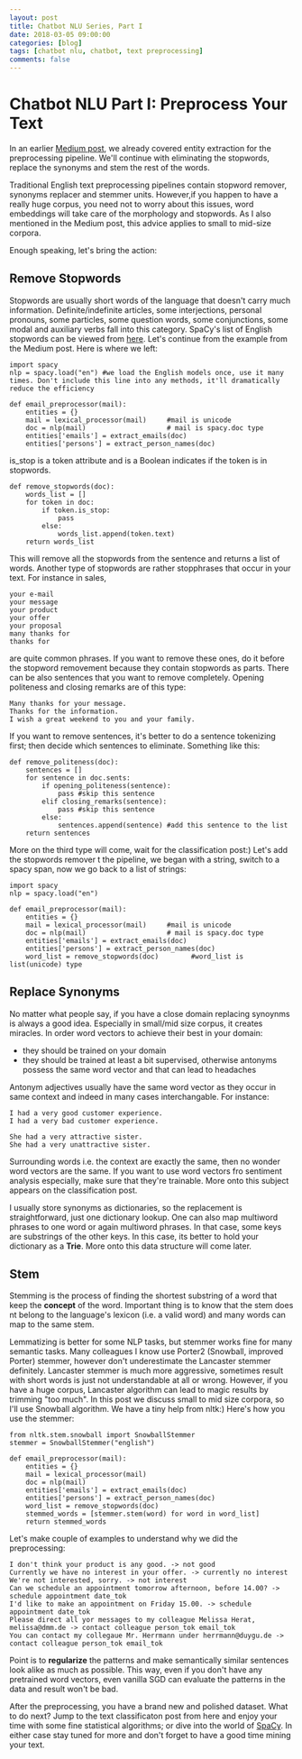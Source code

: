 ```yaml
---
layout: post
title: Chatbot NLU Series, Part I
date: 2018-03-05 09:00:00
categories: [blog]
tags: [chatbot nlu, chatbot, text preprocessing]
comments: false
---
```


# Chatbot NLU Part I: Preprocess Your Text

In an earlier [Medium post](https://medium.com/@duygu.altinok12/preprocess-your-text-with-spacy-926e32289b27), we already covered entity extraction for the preprocessing pipeline. We'll continue with eliminating the stopwords, replace the synonyms and stem the rest of the words.

Traditional English text preprocessing pipelines contain stopword remover, synonyms replacer and stemmer units. However,if you happen to have a really huge corpus, you need not to worry about this issues, word embeddings will take care of the morphology and stopwords. As I also mentioned in the Medium post, this advice applies to small to mid-size corpora. 

Enough speaking, let's bring the action:

## Remove Stopwords

Stopwords are usually short words of the language that doesn't carry much information. Definite/indefinite articles, some interjections, personal pronouns, some particles, some question words, some conjunctions, some modal and auxiliary verbs fall into this category. SpaCy's list of English stopwords can be viewed from [here](https://github.com/explosion/spaCy/blob/master/spacy/lang/en/stop_words.py).
Let's continue from the example from the Medium post. Here is where we left:

```
import spacy
nlp = spacy.load("en") #we load the English models once, use it many times. Don't include this line into any methods, it'll dramatically reduce the efficiency

def email_preprocessor(mail):
    entities = {}
    mail = lexical_processor(mail)     #mail is unicode
    doc = nlp(mail)                    # mail is spacy.doc type
    entities['emails'] = extract_emails(doc)
    entities['persons'] = extract_person_names(doc)
```
is_stop is a token attribute and is a Boolean indicates if the token is in stopwords. 

```
def remove_stopwords(doc):
    words_list = []
    for token in doc:
        if token.is_stop:
            pass
        else:
            words_list.append(token.text)
    return words_list
```

This will remove all the stopwords from the sentence and returns a list of words. 
Another type of stopwords are rather stopphrases that occur in your text. For instance in sales, 

```
your e-mail
your message
your product
your offer
your proposal
many thanks for
thanks for
```
are quite common phrases. If you want to remove these ones, do it before the stopword removement because they contain stopwords as parts. 
There can be also sentences that you want to remove completely. Opening politeness and closing remarks are of this type:

```
Many thanks for your message.
Thanks for the information.
I wish a great weekend to you and your family.
```
If you want to remove sentences, it's better to do a sentence tokenizing first; then decide which sentences to eliminate. Something like this:

```
def remove_politeness(doc):
    sentences = [] 
    for sentence in doc.sents:
        if opening_politeness(sentence):
            pass #skip this sentence
        elif closing_remarks(sentence):
            pass #skip this sentence
        else:
            sentences.append(sentence) #add this sentence to the list
    return sentences
```
More on the third type will come, wait for the classification post:) Let's add the stopwords remover t the pipeline, we began with a string, switch to a spacy span, now we go back to a list of strings:

```
import spacy
nlp = spacy.load("en") 

def email_preprocessor(mail):
    entities = {}
    mail = lexical_processor(mail)     #mail is unicode
    doc = nlp(mail)                    # mail is spacy.doc type
    entities['emails'] = extract_emails(doc)
    entities['persons'] = extract_person_names(doc)
    word_list = remove_stopwords(doc)        #word_list is list(unicode) type
```

## Replace Synonyms
No matter what people say, if you have a close domain replacing synoynms is always a good idea. Especially in small/mid size corpus, it creates miracles. In order word vectors to achieve their best in your domain:

* they should be trained on your domain 
* they should be trained at least a bit supervised, otherwise antonyms possess the same word vector and that can lead to headaches

Antonym adjectives usually have the same word vector as they occur in same context and indeed in many cases interchangable. For instance:

```
I had a very good customer experience.
I had a very bad customer experience.

She had a very attractive sister.
She had a very unattractive sister.
```
Surrounding words i.e. the context are exactly the same, then no wonder word vectors are the same. If you want to use word vectors fro sentiment analysis especially, make sure that they're trainable. More onto this subject appears on the classification post.

I usually store synonyms as dictionaries, so the replacement is straightforward, just one dictionary lookup. One can also map multiword phrases to one word or again multiword phrases. In that case, some keys are substrings of the other keys. In this case, its better to hold your dictionary as a **Trie**. More onto this data structure will come later. 

## Stem 
Stemming is the process of finding the shortest substring of a word that keep the **concept** of the word. Important thing is to know that the stem does nt belong to the language's lexicon (i.e. a valid word) and many words can map to the same stem. 

Lemmatizing is better for some NLP tasks, but stemmer works fine for many semantic tasks. Many colleagues I know use Porter2 (Snowball, improved Porter) stemmer, however don't underestimate the Lancaster stemmer definitely. Lancaster stemmer is much more aggressive, sometimes result with short words is just not understandable at all or wrong. However, if you have a huge corpus, Lancaster algorithm can lead to magic results by trimming "too much". In this post we discuss small to mid size corpora, so I'll use Snowball algorithm. We have a tiny help from nltk:) Here's how you use the stemmer:

```
from nltk.stem.snowball import SnowballStemmer
stemmer = SnowballStemmer("english")

def email_preprocessor(mail):
    entities = {}
    mail = lexical_processor(mail)     
    doc = nlp(mail)                    
    entities['emails'] = extract_emails(doc)
    entities['persons'] = extract_person_names(doc)
    word_list = remove_stopwords(doc)        
    stemmed_words = [stemmer.stem(word) for word in word_list]
    return stemmed_words
```

Let's make couple of examples to understand why we did the preprocessing:

```
I don't think your product is any good. -> not good
Currently we have no interest in your offer. -> currently no interest
We're not interested, sorry. -> not interest
Can we schedule an appointment tomorrow afternoon, before 14.00? -> schedule appointment date_tok
I'd like to make an appointment on Friday 15.00. -> schedule appointment date_tok
Please direct all yor messages to my colleague Melissa Herat, melissa@dmm.de -> contact colleague person_tok email_tok
You can contact my collegaue Mr. Herrmann under herrmann@duygu.de -> contact colleague person_tok email_tok
```

Point is to **regularize** the patterns and make semantically similar sentences look alike as much as possible. This way, even if you don't have any pretrained word vectors, even vanilla SGD can evaluate the patterns in the data and result won't be bad. 

After the preprocessing, you have a brand new and polished dataset. What to do next? Jump to the text classificaton post from here and enjoy your time with some fine statistical algorithms; or dive into the world of [SpaCy](https://spacy.io/). In either case stay tuned for more and don't forget to have a good time mining your text.
